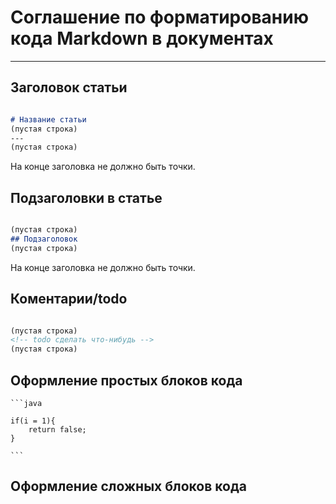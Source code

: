 # Соглашение по форматированию кода Markdown в документах

---

## Заголовок статьи

```md

# Название статьи
(пустая строка)
---
(пустая строка)

```

На конце заголовка не должно быть точки.

## Подзаголовки в статье

```md

(пустая строка)
## Подзаголовок
(пустая строка)

```

На конце заголовка не должно быть точки.

## Коментарии/todo

```md

(пустая строка)
<!-- todo сделать что-нибудь -->
(пустая строка)

```

## Оформление простых блоков кода

    ```java

    if(i = 1){
        return false;
    }

    ```

## Оформление сложных блоков кода


